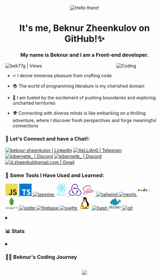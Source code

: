 <p align="center">
  <img src="https://capsule-render.vercel.app/api?type=waving&color=gradient&text=Hello there!&height=100&section=header" alt="Hello there!"/>
</p>
<h1 align="center">It's me, Beknur Zheenkulov on GitHub!✨</h1>
<h3 align="center">My name is Beknur and I am a Front-end developer.</h3>

<img align="right" alt="Coding" width="30%" src="https://raw.githubusercontent.com/anathayna/anathayna/master/assets/bmo.gif" alt="bmo dancing"/>

<p align="left"> <img src="https://komarev.com/ghpvc/?username=bek77g&label=Profile%20views&color=0e75b6&style=flat" alt="bek77g | Views" /> </p>

- 🔥 I derive immense pleasure from crafting code

- 📚 The world of programming literature is my cherished domain

- 🚀 I am fueled by the excitement of pushing boundaries and exploring uncharted territories
- 🌍 Connecting with diverse minds is like embarking on a thrilling adventure, where I discover fresh perspectives and forge meaningful connections

### 📡 Let's Connect and have a Chat!:

<p align="left">
<a href="https://linkedin.com/in/beknur-zheenkulov" target="blank"><img align="center" src="https://cdn-icons-png.flaticon.com/512/2504/2504923.png" alt="beknur-zheenkulov | LinkedIn" height="30" width="30" /></a>
<a href="https://t.me/XeLLiAn0" target="blank"><img align="center" src="https://cdn-icons-png.flaticon.com/512/2504/2504941.png" alt="XeLLiAn0 | Telegram" height="30" width="30" /></a>
<a href="https://discordapp.com/users/736174100048773160" target="blank"><img align="center" src="https://cdn-icons-png.flaticon.com/512/2504/2504896.png" alt="kibernetik_ | Discord" height="30" width="30" /></a>
<a href="https://www.instagram.com/_j_beknur_/" target="blank"><img align="center" src="https://cdn-icons-png.flaticon.com/512/1409/1409946.png" alt="kibernetik_ | Discord" height="30" width="30" /></a>
<a href="mailto:d.zheenkul@gmail.com" target="blank"><img align="center" src="https://cdn-icons-png.flaticon.com/512/732/732200.png" alt="d.zheenkul@gmail.com | Gmail" height="30" width="30" /></a>
</p>

### 🧰 Some Tools I Have Used and Learned:

<p align="left">
  <a href="https://developer.mozilla.org/en-US/docs/Web/JavaScript" target="_blank" rel="noreferrer">
    <img src="https://raw.githubusercontent.com/devicons/devicon/master/icons/javascript/javascript-original.svg" alt="javascript" width="40" height="40" />
  </a>
  <a href="https://www.typescriptlang.org/" target="_blank" rel="noreferrer">
    <img src="https://raw.githubusercontent.com/devicons/devicon/master/icons/typescript/typescript-original.svg" alt="typescript" width="40" height="40" />
  </a>
  <a href="https://jasmine.github.io/" target="_blank" rel="noreferrer">
    <img src="https://www.vectorlogo.zone/logos/jasmine/jasmine-icon.svg" alt="jasmine" width="40" height="40" />
  </a>
  <a href="https://reactjs.org/" target="_blank" rel="noreferrer">
    <img src="https://raw.githubusercontent.com/devicons/devicon/master/icons/react/react-original-wordmark.svg" alt="react" width="40" height="40" />
  </a>
  <a href="https://redux.js.org" target="_blank" rel="noreferrer">
    <img src="https://raw.githubusercontent.com/devicons/devicon/master/icons/redux/redux-original.svg" alt="redux" width="40" height="40" />
  </a>
  <a href="https://sass-lang.com" target="_blank" rel="noreferrer">
    <img src="https://raw.githubusercontent.com/devicons/devicon/master/icons/sass/sass-original.svg" alt="sass" width="40" height="40" />
  </a>
  <a href="https://tailwindcss.com/" target="_blank" rel="noreferrer">
    <img src="https://www.vectorlogo.zone/logos/tailwindcss/tailwindcss-icon.svg" alt="tailwind" width="40" height="40" />
  </a>
  <a href="https://nextjs.org/" target="_blank" rel="noreferrer">
    <img src="https://cdn.worldvectorlogo.com/logos/nextjs-2.svg" alt="nextjs" width="40" height="40" />
  </a>
  <a href="https://nodejs.org" target="_blank" rel="noreferrer">
    <img src="https://raw.githubusercontent.com/devicons/devicon/master/icons/nodejs/nodejs-original-wordmark.svg" alt="nodejs" width="40" height="40" />
  </a>
  <a href="https://www.mongodb.com/" target="_blank" rel="noreferrer">
    <img src="https://raw.githubusercontent.com/devicons/devicon/master/icons/mongodb/mongodb-original-wordmark.svg" alt="mongodb" width="40" height="40" />
  </a>
  <a href="https://www.sqlite.org/" target="_blank" rel="noreferrer">
    <img src="https://www.vectorlogo.zone/logos/sqlite/sqlite-icon.svg" alt="sqlite" width="40" height="40" />
  </a>
  <a href="https://firebase.google.com/" target="_blank" rel="noreferrer">
    <img src="https://www.vectorlogo.zone/logos/firebase/firebase-icon.svg" alt="firebase" width="40" height="40" />
  </a>
  <a href="https://svelte.dev" target="_blank" rel="noreferrer">
    <img src="https://upload.wikimedia.org/wikipedia/commons/1/1b/Svelte_Logo.svg" alt="svelte" width="40" height="40" />
  </a>
  <a href="https://www.linux.org/" target="_blank" rel="noreferrer">
    <img src="https://raw.githubusercontent.com/devicons/devicon/master/icons/linux/linux-original.svg" alt="linux" width="40" height="40" />
  </a>
  <a href="https://www.gnu.org/software/bash/" target="_blank" rel="noreferrer">
    <img src="https://www.vectorlogo.zone/logos/gnu_bash/gnu_bash-icon.svg" alt="bash" width="40" height="40" />
  </a>
  <a href="https://www.docker.com/" target="_blank" rel="noreferrer">
    <img src="https://raw.githubusercontent.com/devicons/devicon/master/icons/docker/docker-original-wordmark.svg" alt="docker" width="40" height="40" />
  </a>
  <a href="https://git-scm.com/" target="_blank" rel="noreferrer">
    <img src="https://www.vectorlogo.zone/logos/git-scm/git-scm-icon.svg" alt="git" width="40" height="40" />
  </a>
</p>

<details>
    <summary><h3>📊 Stats</h3></summary>
    <img align="left" width="39.5%" src="https://github-readme-stats-bek77g.vercel.app/api/top-langs?username=bek77g&show_icons=true&locale=en&layout=compact&count_private=true&hide=html,css&theme=buefy" alt="bek77g | Languages" style="padding-right: 0"/>
    <img align="center" width="58%" src="https://github-readme-stats-bek77g.vercel.app/api?show_bg=1&username=bek77g&count_private=true&include_all_commits=true&hide=stars&theme=buefy" alt="bek77g | Stats" />
    <!-- <img align="left" width="37%" src="https://github-readme-stats-bek77g.vercel.app/api/top-langs?username=bek77g&show_icons=true&locale=en&layout=compact" alt="bek77g | Languages" />
    <img align="center" width="47%" src="https://github-readme-stats-bek77g.vercel.app/api?show_bg=1&username=bek77g" alt="bek77g | Stats" /> -->
</details>

<details>
 <summary><h3>👨‍💻 Beknur's Coding Journey</h3></summary>
   <p>From childhood I started working with operating systems, kernels (Linux/Unix/Windows/Mac OS). As is clear, there is experience with many OS, PC service.
After that I got acquainted with the development of Front-END and since then I have aspired to become a professional programmer. I have a great interest in IT, I am always ready to learn innovations in the genre
I like what I do, and I always try to give 100%. My strengths are my interpersonal skills, attention to detail, ability to work well with others or individually, and ability to quickly and accurately choose new skills, solutions.</p>
</details>
<p align="center">
  <img src="https://capsule-render.vercel.app/api?type=waving&color=gradient&height=100&section=footer"/>
</p>
